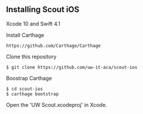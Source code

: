 ## Installing Scout iOS

Xcode 10 and Swift 4.1

Install Carthage
```
https://github.com/Carthage/Carthage
```


Clone this repository
```
$ git clone https://github.com/uw-it-aca/scout-ios
```

Boostrap Carthage
```
$ cd scout-ios
$ carthage bootstrap
```

Open the 'UW Scout.xcodeproj' in Xcode.
